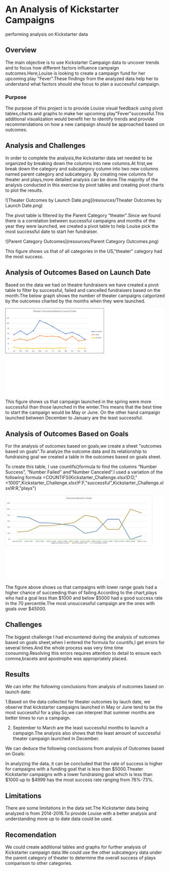  
# An Analysis of Kickstarter Campaigns

performing analysis on Kickstarter data  
## Overview

The main objective is to use Kickstarter Campaign data to uncover trends and to focus how different factors influence campaign outcomes.Here,Louise is looking to create a campaign fund for her upcoming play "Fever".These findings from the analyzed data help her to understand what factors should she focus to plan a successful campaign.

### Purpose

The purpose of this project is to provide Louise visual feedback using pivot tables,charts and graphs to make her upcoming play"Fever"successful.This additional visualization would benefit her to identify trends and provide recommendations on how a new campaign should be approached based on outcomes. 

## Analysis and Challenges

In order to complete the analysis,the kickstarter data set needed to be organized by breaking down the columns into new columns.At frist,we break down the category and subcategory column into two new columns named parent category and subcategory. By creating new columns for theater and plays,more detailed analysis can be done.The majority of the analysis conducted in this exercise by pivot tables and creating pivot charts to plot the results.

![Theater Outcomes by Launch Date.png](resources/Theater Outcomes by Launch Date.png)

 The pivot table is filtered by the Parent Category “theater".Since we found there is a correlation between successful campaigns and months of the year they were launched, we created a pivot table to help Louise pick the most successful date to start her fundraiser.

![Parent Category Outcomes](resources/Parent Category Outcomes.png)

This figure shows us that of all categories in the US,"theater" category had the most success.

## Analysis of Outcomes Based on Launch Date

Based on the data we had on theatre fundraisers we have created a pivot table to filter by successful, failed and cancelled fundraisers based on the month.The below graph shows the number of theater campaigns
catgorized by the outcomes charted by the months when they were launched.

![Theater Outcomes Based on Launch Date](resources/Theater_Outcomes_vs_Launch.png)
This figure shows us that campaign launched in the spring were more successful than those launched in the winter.This means that the best time to start the campaign would be May or June. On the other hand campaign launched between December to January are the least successful.

## Analysis of Outcomes Based on Goals

For the analysis of outcomes based on goals,we create a sheet "outcomes based on goals".To analyze the outcome data and its relationship to fundraising goal we created a table in the outcomes based on goals sheet.

To create this table, I use countifs()formula to find the columns “Number Success”, “Number Failed” and“Number Canceled”.I used a variation of the following formula
=COUNTIFS(Kickstarter_Challenge.xlsx!$D:$D,"<1000",Kickstarter_Challenge.xlsx!$F:$F,"successful",Kickstarter_Challenge.xlsx!$R:$R,"plays")

![Outcomes Based on Goals](resources/Outcomes_vs_Goals.png)

The figure above shows us that campaigns with lower range goals had a higher chance of succeeding than of failing.According to the chart,plays who had a goal less than $1000 and below $5000 had a good success rate in the 70 percentile.The most unsuccessful campaign are the ones with goals over $45000.

## Challenges

 The biggest challenge I had encountered during the analysis of outcomes based on goals sheet,when I entered the formula for countifs,I get errors for several times.And the whole process was very time time consuming.Resolving this errors requires attention to detail to ensure each comma,bracets and apostrophe was appropriately placed.

 ## Results

 We can infer the following conclusions from analysis of outcomes based on launch date:

 1.Based on the data collected for theater outcomes by lauch date, we observe that kickstarter campaigns launched in May or June tend to be the most successful for a play.So,we can interpret that summer months are better times to run a campaign.

 2. September to March are the least successful months to launch a campaign.The analysis also shows that the least amount of successful theater campaign launched in December.

 We can deduce the following conclusions from analysis of Outcomes based on Goals:

 In analyzing the data, it can be concluded that the rate of success is higher for campaigns with a funding goal that is less than $5000.Theater Kickstarter campaigns with a lower fundraising goal which is less than $1000 up to $4999 has the most  success rate ranging from 76%-73%.

 ##  Limitations

 There are some limitations in the data set.The Kickstarter data being analyzed is from 2014-2016.To provide Louise with a better analysis and understanding more up to date data could be used.

 ## Recomendation
 We could create  additional tables and graphs for further analysis of Kickstarter campaign data.We could use the other subcategory data under the parent category of theater to determine the overall success of plays comparison to other categories.

